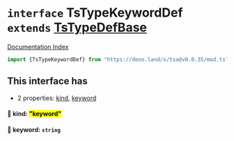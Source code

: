 # `interface` TsTypeKeywordDef `extends` [TsTypeDefBase](../private.interface.TsTypeDefBase/README.md)

[Documentation Index](../README.md)

```ts
import {TsTypeKeywordDef} from "https://deno.land/x/tsa@v0.0.35/mod.ts"
```

## This interface has

- 2 properties:
[kind](#-kind-keyword),
[keyword](#-keyword-string)


#### 📄 kind: <mark>"keyword"</mark>



#### 📄 keyword: `string`



